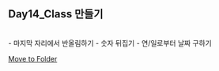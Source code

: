 Day14_Class 만들기
--
<br>
- 마지막 자리에서 반올림하기
- 숫자 뒤집기
- 연/일로부터 날짜 구하기

[Move to Folder](https://github.com/MijeongJeon/FAST-CAMPUS_iOS-SCHOOL/tree/master/Project/Day14_MakeClasse)